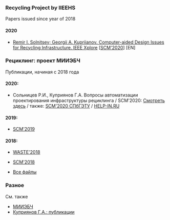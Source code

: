 ### Recycling Project by IIEEHS

Papers issued since year of 2018

#### 2020

* [Remir I. Solnitsev; Georgii A. Kupriianov. Computer-aided Design Issues for Recycling Infrastructure. IEEE Xplore](https://ieeexplore.ieee.org/document/9198788) [[SCM'2020](https://ieeexplore.ieee.org/xpl/conhome/9190004/proceeding)] [EN]

### Рециклинг: проект МИИЭБЧ

Публикации, начиная с 2018 года

#### 2020:

* Сольницев Р.И., Куприянов Г.А. Вопросы автоматизации проектирования инфраструктуры рециклинга / SCM'2020: 
[Смотреть здесь](https://github.com/iieehs/recycling/blob/main/papers/2020/SCM2020_4_%D0%9A%D1%83%D0%BF%D1%80%D0%B8%D1%8F%D0%BD%D0%BE%D0%B2_%D0%92%D0%BE%D0%BF%D1%80%D0%BE%D1%81%D1%8B.pdf) / также: [SCM'2020 СПбГЭТУ](https://scm.etu.ru/assets/files/2020/scm20/papers/5/306.pdf) / [HELP-IN.RU](http://help-in.ru/sites/default/files/4_%D0%9A%D1%83%D0%BF%D1%80%D0%B8%D1%8F%D0%BD%D0%BE%D0%B2_%D0%92%D0%BE%D0%BF%D1%80%D0%BE%D1%81%D1%8B_0.pdf)

#### 2019:

* [SCM'2019](https://github.com/iieehs/recycling/blob/main/papers/2019/SCM2019_6_%D0%9A%D1%83%D0%BF%D1%80%D0%B8%D1%8F%D0%BD%D0%BE%D0%B2_%D0%9F%D0%BE%D0%B4%D1%85%D0%BE%D0%B4%D1%8B_321.pdf)

#### 2018:

* [WASTE'2018](https://github.com/iieehs/recycling/blob/main/papers/2018/WASTE2018_%D0%9A%D1%83%D0%BF%D1%80%D0%B8%D1%8F%D0%BD%D0%BE%D0%B2_%D0%9F%D1%80%D0%BE%D0%B5%D0%BA%D1%82%D0%B8%D1%80%D0%BE%D0%B2%D0%B0%D0%BD%D0%B8%D0%B5_%D1%80%D1%83%D1%81.pdf)
* [SCM'2018](https://github.com/iieehs/recycling/blob/main/papers/2018/SCM2018_%D0%9A%D1%83%D0%BF%D1%80%D0%B8%D1%8F%D0%BD%D0%BE%D0%B2_%D0%97%D0%B0%D0%B4%D0%B0%D1%87%D0%B8_%D1%80%D1%83%D1%81.pdf)

* [Все файлы](https://github.com/iieehs/recycling/tree/main/papers)

### Разное 

См. также 
* [МИИЭБЧ](http://iehs.ru)
* [Куприянов Г.А.: публикации](http://help-in.ru/node/87)
